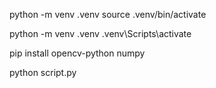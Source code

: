 python -m venv .venv
source .venv/bin/activate

python -m venv .venv
.venv\Scripts\activate

pip install opencv-python numpy

python script.py
